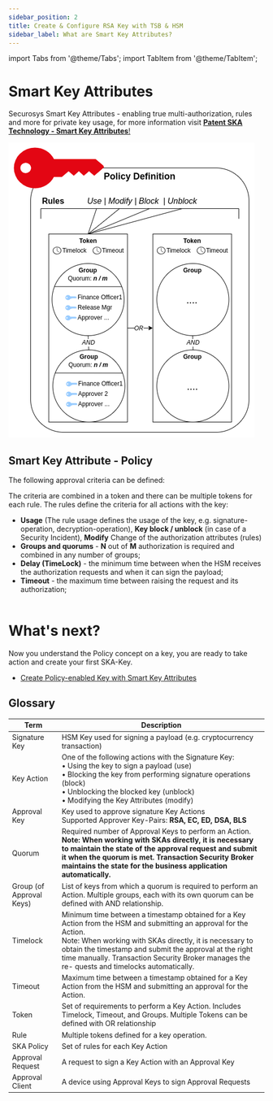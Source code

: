 ```yaml
---
sidebar_position: 2
title: Create & Configure RSA Key with TSB & HSM
sidebar_label: What are Smart Key Attributes?
---
```


import Tabs from '@theme/Tabs';
import TabItem from '@theme/TabItem';


# Smart Key Attributes

Securosys Smart Key Attributes - enabling true multi-authorization, rules and more for private key usage, for more information visit [**Patent SKA Technology - Smart Key Attributes**!](https://www.securosys.com/securosys-smart-key-attributes-enabling-true-multi-authorization-rules-and-more-for-private-key-usage)



![ImageFloat_Right_Large](../../img/SmartKeyAttribute-Diagram.png)

## Smart Key Attribute - Policy

The following approval criteria can be defined:

The criteria are combined in a token and there can be multiple tokens for each rule. The rules define the criteria for all actions with the key:

-	**Usage** (The rule usage defines the usage of the key, e.g. signature-operation, decryption-operation), **Key block / unblock** (in case of a Security Incident), **Modify** Change of the authorization attributes (rules)
- **Groups and quorums** - **N** out of **M** authorization is required and combined in any number of groups;
-	**Delay (TimeLock)** - the minimum time between when the HSM receives the authorization requests and when it can sign the payload;
-	**Timeout** - the maximum time between raising the request and its authorization;<br /><br />


# What's next?
Now you understand the Policy concept on a key, you are ready to take action and create your first SKA-Key.

- [Create Policy-enabled Key with Smart Key Attributes](/tsb/Tutorials/TransactionSecurityBroker/samples/step-by-step/create-policy-based-key)


## Glossary

| Term | Description |
|---|---|
| Signature Key | HSM Key used for signing a payload (e.g. cryptocurrency transaction) |
| Key Action | One of the following actions with the Signature Key: <br /> • Using the key to sign a payload (use) <br /> • Blocking the key from performing signature operations (block) <br /> • Unblocking the blocked key (unblock) <br /> • Modifying the Key Attributes (modify) 
| Approval Key | Key used to approve signature Key Actions <br /> Supported Approver Key-Pairs: **RSA, EC, ED, DSA, BLS**|
| Quorum | Required number of Approval Keys to perform an Action. <br /> __Note: When working with SKAs directly, it is necessary to maintain the state of the approval request and submit it when the quorum is met. Transaction Security Broker maintains the state for the business application automatically.__
| Group (of Approval Keys) | List of keys from which a quorum is required to perform an Action. Multiple groups, each with its own quorum can be defined with AND relationship. |
| Timelock | Minimum time between a timestamp obtained for a Key Action from the HSM and submitting an approval for the Action. <br /> Note: When working with SKAs directly, it is necessary to obtain the timestamp and submit the approval at the right time manually. Transaction Security Broker manages the re- quests and timelocks automatically. |
| Timeout | Maximum time between a timestamp obtained for a Key Action from the HSM and submitting an approval for the Action. |
| Token | Set of requirements to perform a Key Action. Includes Timelock, Timeout, and Groups. Multiple Tokens can be defined with OR relationship |
| Rule | Multiple tokens defined for a key operation. | 
| SKA Policy | Set of rules for each Key Action |
| Approval Request | A request to sign a Key Action with an Approval Key |
| Approval Client | A device using Approval Keys to sign Approval Requests |